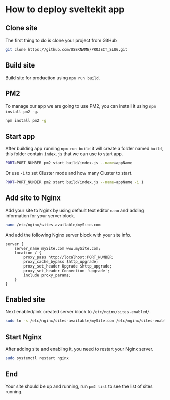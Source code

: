 # How to deploy sveltekit app

## Clone site

The first thing to do is clone your project from GitHub

```bash
git clone https://github.com/USERNAME/PROJECT_SLUG.git
```

## Build site

Build site for production using `npm run build`.

## PM2

To manage our app we are going to use PM2, you can install it using `npm install pm2 -g`.

```bash
npm install pm2 -g
```

## Start app

After building app running `npm run build` it will create a folder named `build`, this folder contain `index.js` that we can use to start app.

```bash
PORT=PORT_NUMBER pm2 start build/index.js --name=appName
```

Or use `-i` to set Cluster mode and how many Cluster to start.

```bash
PORT=PORT_NUMBER pm2 start build/index.js --name=appName -i 1
```

## Add site to Nginx

Add your site to Nginx by using default text editor `nano` and adding information for your server block.

```bash
nano /etc/nginx/sites-available/mySite.com
```

And add the following Nginx server block with your site info.

```text
server {
    server_name mySite.com www.mySite.com;
    location / {
        proxy_pass http://localhost:PORT_NUMBER;
        proxy_cache_bypass $http_upgrade;
        proxy_set_header Upgrade $http_upgrade;
        proxy_set_header Connection 'upgrade';
        include proxy_params;
    }
}
```

## Enabled site

Next enabled/link created server block to `/etc/nginx/sites-enabled/`.

```bash
sudo ln -s /etc/nginx/sites-available/mySite.com /etc/nginx/sites-enabled/`
```

## Start Nginx

After adding site and enabling it, you need to restart your Nginx server.

```bash
sudo systemctl restart nginx
```

## End

Your site should be up and running, run `pm2 list` to see the list of sites running.

